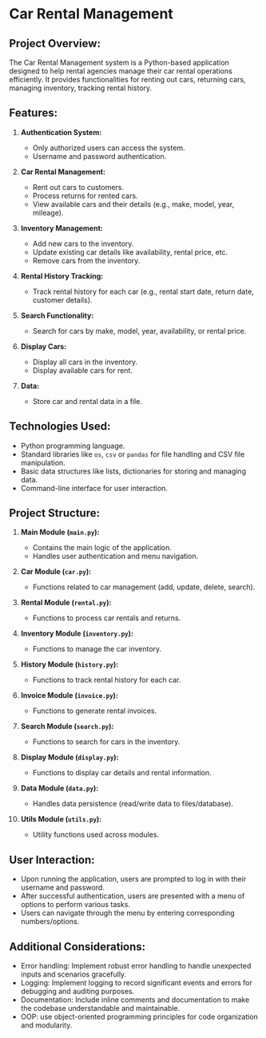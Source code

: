# Car Rental Management

## Project Overview:
The Car Rental Management system is a Python-based application designed to help rental agencies manage their car rental operations efficiently. It provides functionalities for renting out cars, returning cars, managing inventory, tracking rental history.

## Features:
1. **Authentication System:**
    - Only authorized users can access the system.
    - Username and password authentication.

2. **Car Rental Management:**
    - Rent out cars to customers.
    - Process returns for rented cars.
    - View available cars and their details (e.g., make, model, year, mileage).

3. **Inventory Management:**
    - Add new cars to the inventory.
    - Update existing car details like availability, rental price, etc.
    - Remove cars from the inventory.

4. **Rental History Tracking:**
    - Track rental history for each car (e.g., rental start date, return date, customer details).

5. **Search Functionality:**
    - Search for cars by make, model, year, availability, or rental price.

6. **Display Cars:**
    - Display all cars in the inventory.
    - Display available cars for rent.

7. **Data:**
    - Store car and rental data in a file.

## Technologies Used:
- Python programming language.
- Standard libraries like `os`, `csv` or `pandas`  for file handling and CSV file manipulation.
- Basic data structures like lists, dictionaries for storing and managing data.
- Command-line interface for user interaction.

## Project Structure:
1. **Main Module (`main.py`):**
    - Contains the main logic of the application.
    - Handles user authentication and menu navigation.

2. **Car Module (`car.py`):**
    - Functions related to car management (add, update, delete, search).

3. **Rental Module (`rental.py`):**
    - Functions to process car rentals and returns.

4. **Inventory Module (`inventory.py`):**
    - Functions to manage the car inventory.

5. **History Module (`history.py`):**
    - Functions to track rental history for each car.

6. **Invoice Module (`invoice.py`):**
    - Functions to generate rental invoices.

7. **Search Module (`search.py`):**
    - Functions to search for cars in the inventory.

8. **Display Module (`display.py`):**
    - Functions to display car details and rental information.

9. **Data Module (`data.py`):**
    - Handles data persistence (read/write data to files/database).

10. **Utils Module (`utils.py`):**
    - Utility functions used across modules.

## User Interaction:
- Upon running the application, users are prompted to log in with their username and password.
- After successful authentication, users are presented with a menu of options to perform various tasks.
- Users can navigate through the menu by entering corresponding numbers/options.

## Additional Considerations:
- Error handling: Implement robust error handling to handle unexpected inputs and scenarios gracefully.
- Logging: Implement logging to record significant events and errors for debugging and auditing purposes.
- Documentation: Include inline comments and documentation to make the codebase understandable and maintainable.
- OOP: use object-oriented programming principles for code organization and modularity.

